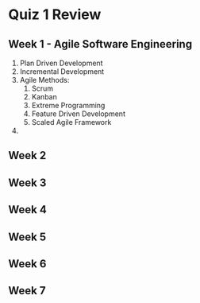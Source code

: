 # Quiz 1 Review
## Week 1 - Agile Software Engineering
1. Plan Driven Development
2. Incremental Development 
3. Agile Methods:
	1. Scrum
	2. Kanban
	3. Extreme Programming
	4. Feature Driven Development
	5. Scaled Agile Framework
4. 
## Week 2
## Week 3
## Week 4 
## Week 5 
## Week 6 
## Week  7